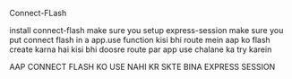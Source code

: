 Connect-FLash

install connect-flash
make sure you setup express-session
make sure you put connect flash in a app.use function
kisi bhi route mein aap ko flash create karna hai
kisi bhi doosre route par app use chalane ka try karein

AAP CONNECT FLASH KO USE NAHI KR SKTE BINA EXPRESS SESSION
